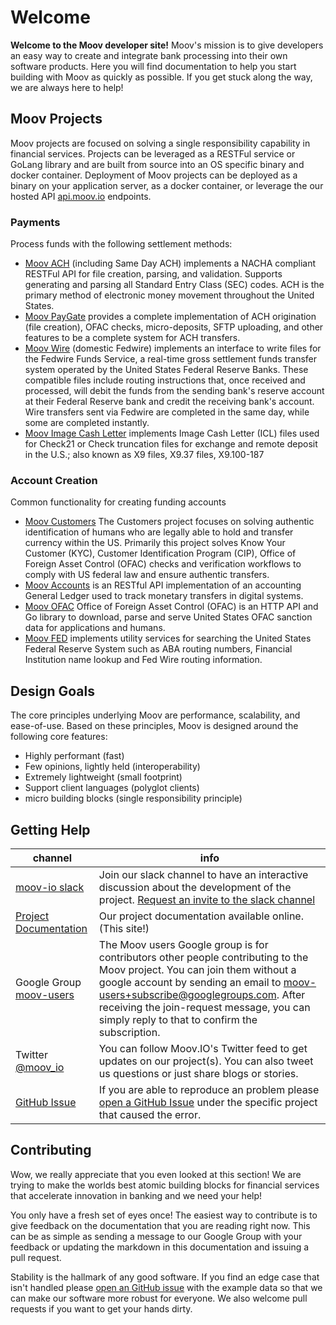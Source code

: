 # Welcome

**Welcome to the Moov developer site!** Moov's mission is to give developers an easy way to create and integrate bank processing into their own software products. Here you will find documentation to help you start building with Moov as quickly as possible. If you get stuck along the way, we are always here to help!

## Moov Projects

Moov projects are focused on solving a single responsibility capability in financial services. Projects can be leveraged as a RESTFul service or GoLang library and are built from source into an OS specific binary and docker container. Deployment of Moov projects can be deployed as a binary on your application server, as a docker container, or leverage the our hosted API [api.moov.io](https://api.moov.io) endpoints.

### Payments

Process funds with the following settlement methods:

- [Moov ACH](./ach/) (including Same Day ACH) implements a NACHA compliant RESTFul API for file creation, parsing, and validation. Supports generating and parsing all Standard Entry Class (SEC) codes. ACH is the primary method of electronic money movement throughout the United States.
- [Moov PayGate](./paygate/) provides a complete implementation of ACH origination (file creation), OFAC checks, micro-deposits, SFTP uploading, and other features to be a complete system for ACH transfers.
- [Moov Wire](./wire/) (domestic Fedwire) implements an interface to write files for the Fedwire Funds Service, a real-time gross settlement funds transfer system operated by the United States Federal Reserve Banks. These compatible files include routing instructions that, once received and processed, will debit the funds from the sending bank's reserve account at their Federal Reserve bank and credit the receiving bank's account. Wire transfers sent via Fedwire are completed in the same day, while some are completed instantly.
- [Moov Image Cash Letter](./ICL/) implements Image Cash Letter (ICL) files used for Check21 or Check truncation files for exchange and remote deposit in the U.S.; also known as X9 files, X9.37 files, X9.100-187

### Account Creation

Common functionality for creating funding accounts

- [Moov Customers](./Customers/) The Customers project focuses on solving authentic identification of humans who are legally able to hold and transfer currency within the US. Primarily this project solves Know Your Customer (KYC), Customer Identification Program (CIP), Office of Foreign Asset Control (OFAC) checks and verification workflows to comply with US federal law and ensure authentic transfers.
- [Moov Accounts](./accounts/) is an RESTful API implementation of an accounting General Ledger used to track monetary transfers in digital systems.
- [Moov OFAC](./ofac/) Office of Foreign Asset Control (OFAC) is an HTTP API and Go library to download, parse and serve United States OFAC sanction data for applications and humans.
- [Moov FED](./fed/) implements utility services for searching the United States Federal Reserve System such as ABA routing numbers, Financial Institution name lookup and Fed Wire routing information.

## Design Goals

The core principles underlying Moov are performance, scalability, and ease-of-use. Based on these principles, Moov is designed around the following core features:

- Highly performant (fast)
- Few opinions, lightly held (interoperability)
- Extremely lightweight (small footprint)
- Support client languages (polyglot clients)
- micro building blocks (single responsibility principle)

## Getting Help

 channel | info
 ------- | -------
[moov-io slack](http://moov-io.slack.com/) | Join our slack channel to have an interactive discussion about the development of the project. [Request an invite to the slack channel](https://join.slack.com/t/moov-io/shared_invite/enQtNDE5NzIwNTYxODEwLTRkYTcyZDI5ZTlkZWRjMzlhMWVhMGZlOTZiOTk4MmM3MmRhZDY4OTJiMDVjOTE2MGEyNWYzYzY1MGMyMThiZjg)
 [Project Documentation](https://docs.moov.io/) | Our project documentation available online. (This site!)
 Google Group [moov-users](https://groups.google.com/forum/#!forum/moov-users)| The Moov users Google group is for contributors other people contributing to the Moov project. You can join them without a google account by sending an email to [moov-users+subscribe@googlegroups.com](mailto:moov-users+subscribe@googlegroups.com). After receiving the join-request message, you can simply reply to that to confirm the subscription.
Twitter [@moov_io](https://twitter.com/moov_io)	| You can follow Moov.IO's Twitter feed to get updates on our project(s). You can also tweet us questions or just share blogs or stories.
[GitHub Issue](https://github.com/moov-io) | If you are able to reproduce an problem please [open a GitHub Issue](https://github.com/moov-io/ach/issues/new) under the specific project that caused the error.

## Contributing

Wow, we really appreciate that you even looked at this section! We are trying to make the worlds best atomic building blocks for financial services that accelerate innovation in banking and we need your help!

You only have a fresh set of eyes once! The easiest way to contribute is to give feedback on the documentation that you are reading right now. This can be as simple as sending a message to our Google Group with your feedback or updating the markdown in this documentation and issuing a pull request.

Stability is the hallmark of any good software. If you find an edge case that isn't handled please [open an GitHub issue](https://github.com/moov-io/ach/issues/new) with the example data so that we can make our software more robust for everyone. We also welcome pull requests if you want to get your hands dirty.
